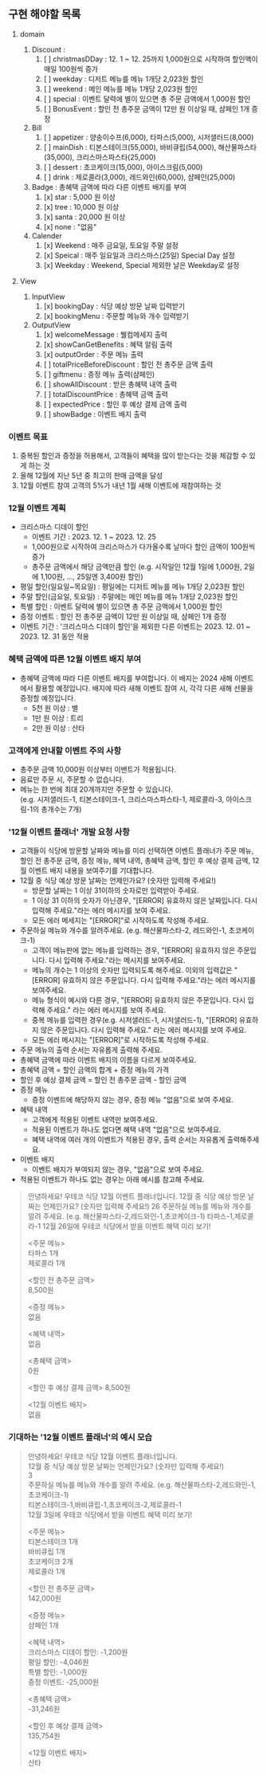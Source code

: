 ## 구현 해야할 목록
1. domain
   1. Discount : 
      1. [ ] christmasDDay : 12. 1 ~ 12. 25까지 1,000원으로 시작하여 할인액이 매일 100원씩 증가
      2. [ ] weekday : 디저트 메뉴를 메뉴 1개당 2,023원 할인
      3. [ ] weekend : 메인 메뉴를 메뉴 1개당 2,023원 할인
      4. [ ] special : 이벤트 달력에 별이 있으면 총 주문 금액에서 1,000원 할인
      5. [ ] BonusEvent : 할인 전 총주문 금액이 12만 원 이상일 때, 샴페인 1개 증정
   2. Bill
      1. [ ] appetizer : 양송이수프(6,000), 타파스(5,000), 시저샐러드(8,000)
      2. [ ] mainDish : 티본스테이크(55,000), 바비큐립(54,000), 해산물파스타(35,000), 크리스마스파스타(25,000)
      3. [ ] dessert : 초코케이크(15,000), 아이스크림(5,000)
      4. [ ] drink : 제로콜라(3,000), 레드와인(60,000), 샴페인(25,000)
   3. Badge : 총혜택 금액에 따라 다른 이벤트 배지를 부여
      1. [x] star : 5,000 원 이상
      2. [x] tree : 10,000 원 이상
      3. [x] santa : 20,000 원 이상
      4. [x] none : "없음"
   4. Calender
      1. [x] Weekend : 매주 금요일, 토요일 주말 설정
      2. [x] Speical : 매주 일요일과 크리스마스(25일) Special Day 설정
      3. [x] Weekday : Weekend, Special 제외한 날은 Weekday로 설정

2. View
   1. InputView
      1. [x] bookingDay : 식당 예상 방문 날짜 입력받기
      2. [x] bookingMenu : 주문할 메뉴와 개수 입력받기
   2. OutputView
      1. [x] welcomeMessage : 웰컴메세지 출력 
      2. [x] showCanGetBenefits : 혜택 알림 출력
      4. [x] outputOrder : 주문 메뉴 출력
      5. [ ] totalPriceBeforeDiscount : 할인 전 총주문 금액 출력
      6. [ ] giftmenu : 증정 메뉴 출력(샴페인)
      7. [ ] showAllDiscount : 받은 총혜택 내역 출력
      8. [ ] totalDiscountPrice : 총혜택 금액 출력
      9. [ ] expectedPrice : 할인 후 예상 결제 금액 출력
      10. [ ] showBadge : 이벤트 배지 출력


### 이벤트 목표
1. 중복된 할인과 증정을 허용해서, 고객들이 혜택을 많이 받는다는 것을 체감할 수 있게 하는 것
2. 올해 12월에 지난 5년 중 최고의 판매 금액을 달성
3. 12월 이벤트 참여 고객의 5%가 내년 1월 새해 이벤트에 재참여하는 것

### 12월 이벤트 계획
- 크리스마스 디데이 할인
  - 이벤트 기간 : 2023. 12. 1 ~ 2023. 12. 25
  - 1,000원으로 시작하여 크리스마스가 다가올수록 날마다 할인 금액이 100원씩 증가
  - 총주문 금액에서 해당 금액만큼 할인
  (e.g. 시작일인 12월 1일에 1,000원, 2일에 1,100원, ..., 25일엔 3,400원 할인)
- 평일 할인(일요일~목요일) : 평일에는 디저트 메뉴를 메뉴 1개당 2,023원 할인
- 주말 할인(금요일, 토요일) : 주말에는 메인 메뉴를 메뉴 1개당 2,023원 할인
- 특별 할인 : 이벤트 달력에 별이 있으면 총 주문 금액에서 1,000원 할인
- 증정 이벤트 : 할인 전 총주문 금액이 12만 원 이상일 때, 샴페인 1개 증정
- 이벤트 기간 : '크리스마스 디데이 할인'을 제외한 다른 이벤트는 2023. 12. 01 ~ 2023. 12. 31 동안 적용

### 혜택 금액에 따른 12월 이벤트 배지 부여
- 총혜택 금액에 따라 다른 이벤트 배지를 부여합니다. 이 배지는 2024 새해 이벤트에서 활용할 예정입니다.
배지에 따라 새해 이벤트 참여 시, 각각 다른 새해 선물을 증정할 예정입니다.
  - 5천 원 이상 : 별
  - 1만 원 이상 : 트리
  - 2만 원 이상 : 산타

### 고객에게 안내할 이벤트 주의 사항
- 총주문 금액 10,000원 이상부터 이밴트가 적용됩니다.
- 음료만 주문 시, 주문할 수 없습니다.
- 메뉴는 한 번에 최대 20개까지만 주문할 수 있습니다.</br>
  (e.g. 시저샐러드-1, 티본스테이크-1, 크리스마스파스타-1, 제로콜라-3, 아이스크림-1의 총개수는 7개)

### '12월 이벤트 플래너' 개발 요청 사항
- 고객들이 식당에 방문할 날짜와 메뉴를 미리 선택하면 이벤트 플래너가 주문 메뉴, 할인 전 총주문 금액,
증정 메뉴, 혜택 내역, 총혜택 금액, 할인 후 예상 결제 금액, 12월 이벤트 배지 내용을 보여주기를 기대합니다.
- 12월 중 식당 예상 방문 날짜는 언제인가요? (숫자만 입력해 주세요!)
  - 방문할 날짜는 1 이상 31이하의 숫자로만 입력받아 주세요.
  - 1 이상 31 이하의 숫자가 아닌경우, "[ERROR] 유효하지 않은 날짜입니다. 다시 입력해 주세요."라는 에러 메시지를 보여 주세요.
  - 모든 에러 메세지는 "[ERROR]"로 시작하도록 작성해 주세요.
- 주문하실 메뉴와 개수를 알려주세요. (e.g. 해산물파스타-2, 레드와인-1, 초코케이크-1)
  - 고객이 메뉴판에 없는 메뉴를 입력하는 경우,
  "[ERROR] 유효하지 않은 주문입니다. 다시 입력해 주세요."라는 메시지를 보여주세요.
  - 메뉴의 개수는 1 이상의 숫자만 입력되도록 해주세요.
  이외의 입력값은 "[ERROR] 유효하지 않은 주문입니다. 다시 입력해 주세요."라는 에러 메시지를 보여주세요.
  - 메뉴 형식이 예시와 다른 경우,
  "[ERROR] 유효하지 않은 주문입니다. 다시 입력해 주세요." 라는 에러 메시지를 보여 주세요.
  - 중복 메뉴를 입력한 경우(e.g. 시저샐러드-1, 시저샐러드-1),
  "[ERROR] 유효하지 않은 주문입니다. 다시 입력해 주세요." 라는 에러 메시지를 보여 주세요.
  - 모든 에러 메시지는 "[ERROR]"로 시작하도록 작성해 주세요.
- 주문 메뉴의 출력 순서는 자유롭게 출력해 주세요.
- 총혜택 금액에 따라 이벤트 배지의 이름을 다르게 보여주세요.
- 총혜택 금액 = 할인 금액의 합계 + 증정 메뉴의 가격
- 할인 후 예상 결제 금액 = 할인 전 총주문 금액 - 할인 금액
- 증정 메뉴
  - 증정 이벤트에 해당하지 않는 경우, 증정 메뉴 "없음"으로 보여 주세요.
- 혜택 내역
  - 고객에게 적용된 이벤트 내역만 보여주세요.
  - 적용된 이벤트가 하나도 없다면 혜택 내역 "없음"으로 보여주세요.
  - 혜택 내역에 여러 개의 이벤트가 적용된 경우, 출력 순서는 자유롭게 출력해주세요.
- 이벤트 배지
  - 이벤트 배지가 부여되지 않는 경우, "없음"으로 보여 주세요.
- 적용된 이벤트가 하나도 없는 경우는 아래 예시를 참고해 주세요.

> 안녕하세요! 우테코 식당 12월 이벤트 플래너입니다.
12월 중 식당 예상 방문 날짜는 언제인가요? (숫자만 입력해 주세요!)
26
주문하실 메뉴를 메뉴와 개수를 알려 주세요. (e.g. 해산물파스타-2,레드와인-1,초코케이크-1)
타파스-1,제로콜라-1
12월 26일에 우테코 식당에서 받을 이벤트 혜택 미리 보기!
>
><주문 메뉴></br>
타파스 1개</br>
제로콜라 1개
>
><할인 전 총주문 금액></br>
>8,500원
>
><증정 메뉴></br>
>없음
>
><혜택 내역></br>
>없음
>
><총혜택 금액></br>
>0원
>
><할인 후 예상 결제 금액>
>8,500원
>
><12월 이벤트 배지></br>
없음

### 기대하는 '12월 이벤트 플래너'의 예시 모습
>
> 안녕하세요! 우테코 식당 12월 이벤트 플래너입니다.</br>
>12월 중 식당 예상 방문 날짜는 언제인가요? (숫자만 입력해 주세요!)</br>
>3</br>
>주문하실 메뉴를 메뉴와 개수를 알려 주세요. (e.g. 해산물파스타-2,레드와인-1,초코케이크-1)</br>
>티본스테이크-1,바비큐립-1,초코케이크-2,제로콜라-1</br>
>12월 3일에 우테코 식당에서 받을 이벤트 혜택 미리 보기!</br>
>
><주문 메뉴></br>
>티본스테이크 1개</br>
>바비큐립 1개</br>
>초코케이크 2개</br>
>제로콜라 1개</br>
>
><할인 전 총주문 금액></br>
>142,000원
>
><증정 메뉴></br>
>샴페인 1개
>
><혜택 내역></br>
>크리스마스 디데이 할인: -1,200원</br>
>평일 할인: -4,046원</br>
>특별 할인: -1,000원</br>
>증정 이벤트: -25,000원</br>
>
><총혜택 금액></br>
>-31,246원
>
><할인 후 예상 결제 금액></br>
>135,754원
>
><12월 이벤트 배지></br>
>산타
> 
